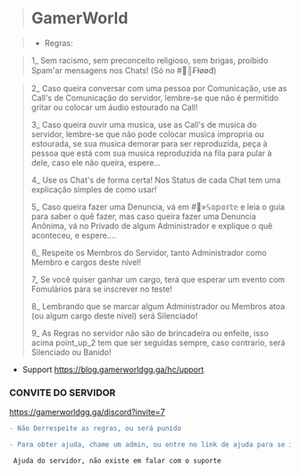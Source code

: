 > 
> # GamerWorld

> * Regras:


> 1_ Sem racismo, sem preconceito religioso, sem brigas, proibido Spam'ar mensagens nos Chats! (Só no #💢║₣ⱡøøđ)
> 
>

> 2_ Caso queira conversar com uma pessoa por Comunicação, use as Call's de Comunicação do servidor, lembre-se que não é permitido gritar ou colocar um áudio estourado na Call!
> 
> 
> 
> 3_ Caso queira ouvir uma musica, use as Call's de musica do servidor, lembre-se que não pode colocar musica impropria ou estourada, se sua musica demorar para ser reproduzida, peça à pessoa que está com sua musica reproduzida na fila para pular à dele, caso ele não queira, espere...
> 
> 
> 
> 4_ Use os Chat's de forma certa! Nos Status de cada Chat tem uma explicação simples de como usar!
> 
> 
> 
> 5_ Caso queira fazer uma Denuncia, vá em #🏥»𝕊𝕠𝕡𝕠𝕣𝕥𝕖 e leia o guia para saber o quê fazer, mas caso queira fazer uma Denuncia Anônima, vá no Privado de algum Administrador e explique o quê aconteceu, e espere....
> 
> 
> 
> 6_ Respeite os Membros do Servidor, tanto Administrador como Membro e cargos deste nível!
>
> 
> 
> 7_ Se você quiser ganhar um cargo, terá que esperar um evento com Fomulários para se inscrever no teste!
> 
> 
> 
> 8_ Lembrando que se marcar algum Administrador ou Membros atoa (ou algum cargo deste nível) será Silenciado!
> 
>
> 
> 9_ As Regras no servidor não são de brincadeira ou enfeite, isso acima point_up_2 tem que ser seguidas sempre, caso contrario, será Silenciado ou Banido!

* Support
https://blog.gamerworldgg.ga/hc/upport

### CONVITE DO SERVIDOR
https://gamerworldgg.ga/discord?invite=7


```diff
- Não Derrespeite as regras, ou será punido

- Para obter ajuda, chame um admin, ou entre no link de ajuda para se informar
```

``` Ajuda do servidor, não existe em falar com o suporte```

